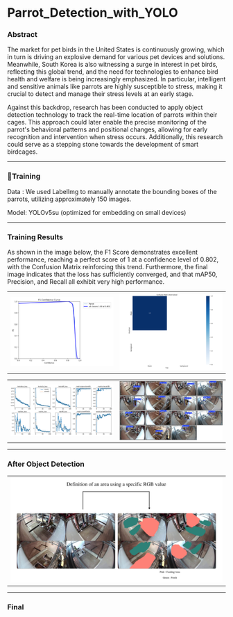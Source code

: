 # Parrot_Detection_with_YOLO
### Abstract

The market for pet birds in the United States is continuously growing, which in turn is driving an explosive demand for various pet devices and solutions. Meanwhile, South Korea is also witnessing a surge in interest in pet birds, reflecting this global trend, and the need for technologies to enhance bird health and welfare is being increasingly emphasized. In particular, intelligent and sensitive animals like parrots are highly susceptible to stress, making it crucial to detect and manage their stress levels at an early stage.

Against this backdrop, research has been conducted to apply object detection technology to track the real-time location of parrots within their cages. This approach could later enable the precise monitoring of the parrot's behavioral patterns and positional changes, allowing for early recognition and intervention when stress occurs. Additionally, this research could serve as a stepping stone towards the development of smart birdcages.

---
### Training
Data : We used LabelImg to manually annotate the bounding boxes of the parrots, utilizing approximately 150 images.

Model: YOLOv5su (optimized for embedding on small devices)

---
### Training Results

As shown in the image below, the F1 Score demonstrates excellent performance, reaching a perfect score of 1 at a confidence level of 0.802, with the Confusion Matrix reinforcing this trend. Furthermore, the final image indicates that the loss has sufficiently converged, and that mAP50, Precision, and Recall all exhibit very high performance.
<table>
  <tr>
    <td><img src="./image/F1_curve.png" alt="이미지 1" width="600"></td>
    <td><img src="./image/confusion_matrix_normalized.png" alt="이미지 3" width="600"></td>
  </tr>
</table>
<table>
  <tr>
    <td><img src="./image/results.png" alt="이미지 2" width="600"></td>
    <td><img src="./image/val_batch0_pred.jpg" alt="이미지 2" width="600"></td>
  </tr>
</table>


---

### After Object Detection

<table>
  <tr>
    <td><img src="./image/Seg_with_rgb.png" alt="이미지 2" width="1200"></td>
  </tr>
</table>

---
### Final
